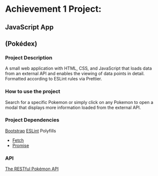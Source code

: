 # Achievement 1 Project:
## JavaScript App
## (Pokédex)

### Project Description
A small web application with HTML, CSS, and JavaScript that loads data from an external API and enables the viewing of data points in detail. Formatted according to ESLint rules via Prettier. 

### How to use the project
Search for a specific Pokemon or simply click on any Pokemon to open a modal that displays more information loaded from the external API. 

### Project Dependencies 
[Bootstrap](https://getbootstrap.com/)
[ESLint](https://eslint.org/)
Polyfills
- [Fetch](https://github.com/pleplu/js-app/blob/main/js/fetch-polyfill.js)
- [Promise](https://github.com/taylorhakes/promise-polyfill)

### API
[The RESTful Pokémon API](https://pokeapi.co/)





